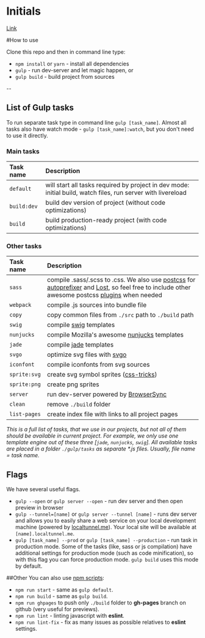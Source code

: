 # Initials

[Link](https://initials.netlify.app/)

#How to use

Clone this repo and then in command line type:

* `npm install` or `yarn` - install all dependencies
* `gulp` - run dev-server and let magic happen, or
* `gulp build` - build project from sources

--

## List of Gulp tasks

To run separate task type in command line `gulp [task_name]`.
Almost all tasks also have watch mode - `gulp [task_name]:watch`, but you don't need to use it directly.

### Main tasks
Task name          | Description                                                      
:------------------|:----------------------------------
`default`          | will start all tasks required by project in dev mode: initial build, watch files, run server with livereload
`build:dev`        | build dev version of project (without code optimizations)
`build`            | build production-ready project (with code optimizations)

### Other tasks
Task name          | Description                                                      
:------------------|:----------------------------------
`sass` 	         | compile .sass/.scss to .css. We also use [postcss](https://github.com/postcss/postcss) for [autoprefixer](https://github.com/postcss/autoprefixer) and [Lost](https://github.com/peterramsing/lost), so feel free to include other awesome postcss [plugins](https://github.com/postcss/postcss#plugins) when needed
`webpack`          | compile .js sources into bundle file
`copy`             | copy common files from `./src` path to `./build` path
`swig`             | compile [swig](http://paularmstrong.github.io/swig/)  templates
`nunjucks`         | compile Mozilla's awesome [nunjucks](https://mozilla.github.io/nunjucks/) templates
`jade`             | compile [jade](http://jade-lang.com/) templates
`svgo`             | optimize svg files with [svgo](https://github.com/svg/svgo)
`iconfont`         | compile iconfonts from svg sources
`sprite:svg`       | create svg symbol sprites ([css-tricks](https://css-tricks.com/svg-sprites-use-better-icon-fonts/))
`sprite:png`       | create png sprites
`server`           | run dev-server powered by [BrowserSync](https://www.browsersync.io/)
`clean`            | remove `./build` folder
`list-pages`       | create index file with links to all project pages

_This is a full list of tasks, that we use in our projects, but not all of them should be available in current project. For example, we only use one template engine out of these three [`jade`, `nunjucks`, `swig`]. All available tasks are placed in a folder `./gulp/tasks` as separate *.js files. Usually, file name = task name._


## Flags

We have several useful flags.

* `gulp --open` or `gulp server --open` - run dev server and then open preview in browser
* `gulp --tunnel=[name]` or `gulp server --tunnel [name]` - runs dev server and allows you to easily share a web service on your local development machine (powered by [localtunnel.me](https://localtunnel.me/)). Your local site will be available at `[name].localtunnel.me`.
* `gulp [task_name] --prod` or `gulp [task_name] --production` - run task in production mode. Some of the tasks (like, sass or js compilation) have additional settings for production mode (such as code minification), so with this flag you can force production mode. `gulp build` uses this mode by default.

##Other
You can also use [npm scripts](https://docs.npmjs.com/misc/scripts):

* `npm run start` - same as `gulp default`.
* `npm run build` - same as `gulp build`.
* `npm run ghpages` to push only `./build` folder to **gh-pages** branch on github (very useful for previews).
* `npm run lint` - linting javascript with **eslint**.
* `npm run lint-fix` - fix as many issues as possible relatives to **eslint** settings.
